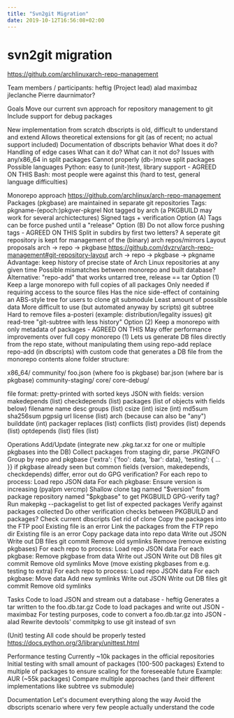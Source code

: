 ```yaml
---
title: "Svn2git Migration"
date: 2019-10-12T16:56:08+02:00
---
```


# svn2git migration
https://github.com/archlinuxarch-repo-management
 
Team members / participants:
heftig (Project lead)
alad
maximbaz
jleclanche
Pierre
daurnimator?
 
Goals
Move our current svn approach for repository management to git
Include support for debug packages
 
New implementation from scratch
dbscripts is old, difficult to understand and extend
Allows theoretical extensions for git (as of recent; no actual support included)
Documentation of dbscripts behavior
What does it do?
Handling of edge cases
What can it do? What can it not do?
Issues with any/x86_64 in split packages
Cannot properly (db-)move split packages
Possible languages
Python: easy to (unit-)test, library support - AGREED ON THIS
Bash: most people were against this (hard to test, general language difficulties)
 
Monorepo approach
https://github.com/archlinux/arch-repo-management
Packages (pkgbase) are maintained in separate git repositories
Tags: pkgname-(epoch:)pkgver-pkgrel
Not tagged by arch (a PKGBUILD may work for several archictectures)
Signed tags + verification
Option (A) Tags can be force pushed until a "release"
Option (B) Do not allow force pushing tags - AGREED ON THIS
Split in subdirs by first two letters?
A seperate git repository is kept for management of the (binary) arch repos/mirrors
Layout proposals
arch -> repo -> pkgbase
https://github.com/dvzrv/arch-repo-management#git-repository-layout
arch -> repo -> pkgbase -> pkgname
Advantage: keep history of precise state of Arch Linux repositories at any given time
Possible mismatches between monorepo and built database?
Alternative: "repo-add" that works untarred tree, release == tar
Option (1) Keep a large monorepo with full copies of all packages
Only needed if requiring access to the source files
Has the nice side-effect of containing an ABS-style tree for users to clone
git submodule
Least amount of possible data
More difficult to use (but automated anyway by scripts)
git subtree
Hard to remove files a-posteri (example: distribution/legality issues)
git read-tree
"git-subtree with less history"
Option (2)  Keep a monorepo with only metadata of packages - AGREED ON THIS
May offer performance improvements over full copy monorepo (1)
Lets us generate DB files directly from the repo state, without manipulating them using repo-add
replace repo-add (in dbscripts) with custom code that generates a DB file from the monorepo contents alone
folder structure:
 
x86_64/
    community/
        foo.json (where foo is pkgbase)
        bar.json (where bar is pkgbase)
    community-staging/
    core/
    core-debug/
 
file format: pretty-printed with sorted keys JSON with fields:
version
makedepends (list) 
checkdepends (list)
packages (list of objects with fields below)
filename
name
desc
groups (list)
csize (int)
isize (int)
md5sum
sha256sum
pgpsig
url
license (list)
arch (because can also be "any")
builddate (int)
packager
replaces (list)
conflicts (list)
provides (list)
depends (list)
optdepends (list)
files (list)
 
Operations
Add/Update (integrate new .pkg.tar.xz for one or multiple pkgbases into the DB)
Collect packages from staging dir, parse .PKGINFO
Group by repo and pkgbase
{'extra': {'foo': data, 'bar': data}, 'testing': { ... }}
if pkgbase already seen but common fields (version, makedepends, checkdepends) differ, error out
do GPG verification?
For each repo to process:
Load repo JSON data
For each pkgbase:
Ensure version is increasing (pyalpm vercmp)
Shallow clone tag named "$version" from package repository named "$pkgbase" to get PKGBUILD
GPG-verify tag?
Run makepkg --packagelist to get list of expected packages
Verify against packages collected
Do other verification checks between PKGBUILD and packages? Check current dbscripts
Get rid of clone
Copy the packages into the FTP pool
Existing file is an error
Link the packages from the FTP repo dir
Existing file is an error
Copy package data into repo data
Write out JSON
Write out DB files
git commit
Remove old symlinks
Remove (remove existing pkgbases)
For each repo to process:
Load repo JSON data
For each pkgbase:
Remove pkgbase from data
Write out JSON
Write out DB files
git commit
Remove old symlinks
Move (move existing pkgbases from e.g. testing to extra)
For each repo to process:
Load repo JSON data
For each pkgbase:
Move data
Add new symlinks
Write out JSON
Write out DB files
git commit
Remove old symlinks
 
Tasks
Code to load JSON and stream out a database - heftig
Generates a tar written to the foo.db.tar.gz
Code to load packages and write out JSON - maximbaz
For testing purposes, code to convert a foo.db.tar.gz into JSON - alad
Rewrite devtools' commitpkg to use git instead of svn
 
(Unit) testing
All code should be properly tested
https://docs.python.org/3/library/unittest.html
 
Performance testing
Currently ~10k packages in the official repositories
Initial testing with small amount of packages (100-500 packages)
Extend to multiple of packages to ensure scaling for the foreseeable future
Example: AUR (~55k packages)
Compare multiple approaches (and their different implementations like subtree vs submodule)
 
Documentation
Let's document everything along the way
Avoid the dbscripts scenario where very few people actually understand the code

